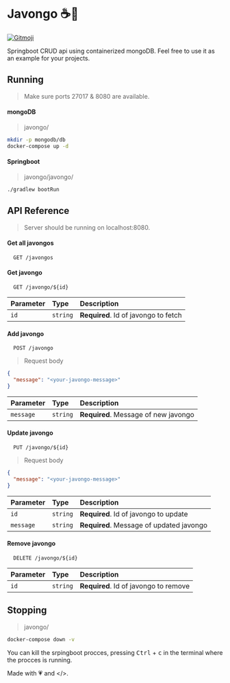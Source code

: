 
# Javongo ☕🍃
<a href="https://gitmoji.dev">
  <img src="https://img.shields.io/badge/gitmoji-%20😜%20😍-FFDD67.svg?style=flat-square" alt="Gitmoji">
</a>

Springboot CRUD api using containerized mongoDB. Feel free to use it as an example for your projects. 

## Running
> Make sure ports 27017 & 8080 are available.

#### mongoDB
> javongo/
```bash
mkdir -p mongodb/db
docker-compose up -d
```
#### Springboot 
> javongo/javongo/
```bash
./gradlew bootRun
```

## API Reference

> Server should be running on localhost:8080.
#### Get all javongos

```http
  GET /javongos
```

#### Get javongo

```http
  GET /javongo/${id}
```

| Parameter | Type     | Description                       |
| :-------- | :------- | :-------------------------------- |
| `id`      | `string` | **Required**. Id of javongo to fetch |

#### Add javongo

```http
  POST /javongo
```
> Request body

```json
{
  "message": "<your-javongo-message>"
}
```

| Parameter | Type     | Description                       |
| :-------- | :------- | :-------------------------------- |
| `message`      | `string` | **Required**. Message of new javongo |

#### Update javongo

```http
  PUT /javongo/${id}
```
> Request body

```json
{
  "message": "<your-javongo-message>"
}
```

| Parameter | Type     | Description                       |
| :-------- | :------- | :-------------------------------- |
| `id`      | `string` | **Required**. Id of javongo to update |
| `message`      | `string` | **Required**. Message of updated javongo |

#### Remove javongo

```http
  DELETE /javongo/${id}
```

| Parameter | Type     | Description                       |
| :-------- | :------- | :-------------------------------- |
| `id`      | `string` | **Required**. Id of javongo to remove |

## Stopping
> javongo/
```bash
docker-compose down -v
```
You can kill the srpingboot procces, pressing <kbd>Ctrl</kbd> + <kbd>c</kbd> in the terminal where the procces is running.

Made with 💗 and </>.